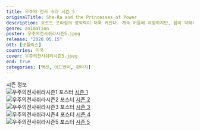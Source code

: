 ```yaml
---
title: 우주의 전사 쉬라 시즌 5
originalTitle: She-Ra and the Princesses of Power
description: 호르드 프라임의 장악력이 더욱 커진다. 계속 어둠에 저항하지만, 힘이 약해지는 공주들. 게다가 쉬라도 사라졌다. 어떻게 친구들을 도울까? 아도라의 고민은 깊어진다.
genre: animation
poster: 우주의전사쉬라시즌5.jpeg
release: "2020.05.15"
ott: [넷플릭스]
countries: 미국
cover: 우주의전사쉬라시즌5.jpeg
end: true
categories: [액션, 어드벤처, 판타지]
---
```


<div class="title bold">시즌 정보</div>

<div class="season-list">
<div class="item">
<img src="/poster/우주의전사쉬라시즌1.jpeg" alt="우주의전사쉬라시즌1 포스터 ">
<a href="https://lesflix.github.io/animation/우주의전사쉬라시즌1" >시즌 1</a>
</div>

<div class="item">
<img src="/poster/우주의전사쉬라시즌2.jpeg" alt="우주의전사쉬라시즌2 포스터 ">
<a href="https://lesflix.github.io/animation/우주의전사쉬라시즌2" >시즌 2</a>
</div>

<div class="item">
<img src="/poster/우주의전사쉬라시즌3.jpeg" alt="우주의전사쉬라시즌3 포스터 ">
<a href="https://lesflix.github.io/animation/우주의전사쉬라시즌3" >시즌 3</a>
</div>

<div class="item">
<img src="/poster/우주의전사쉬라시즌4.jpeg" alt="우주의전사쉬라시즌4 포스터 ">
<a href="https://lesflix.github.io/animation/우주의전사쉬라시즌4" >시즌 4</a>
</div>

<div class="item">
<img src="/poster/우주의전사쉬라시즌5.jpeg" alt="우주의전사쉬라시즌5 포스터 ">
<a href="https://lesflix.github.io/animation/우주의전사쉬라시즌5" >시즌 5</a>
</div>
</div>
